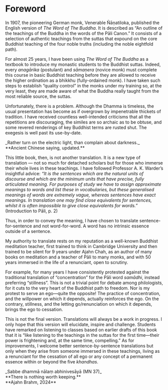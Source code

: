 # Foreword

In 1907, the pioneering German monk, Venerable Ñāṇatiloka, published the English version of _The Word of The Buddha_. It is described as “An outline of the teachings of the Buddha in the words of the Pāli Canon.” It consists of a selection of authentic teachings from the suttas that expound on the core Buddhist teaching of the four noble truths (including the noble eightfold path).

For almost 25 years, I have been using _The Word of The Buddha_ as a textbook to introduce my monastic students to the Buddhist suttas. Indeed, every _anagārika_ (postulant) and _sāmaṇera_ (novice monk) must complete this course in basic Buddhist teaching before they are allowed to receive the higher ordination as a bhikkhu (fully-ordained monk). I have taken such steps to establish “quality control” in the monks under my training so, at the very least, they are made aware of what the Buddha really taught from the most reliable source, the suttas.

Unfortunately, there is a problem. Although the Dhamma is timeless, the usual presentation has become as if overgrown by impenetrable thickets of tradition. I have received countless well-intended criticisms that all the repetitions are discouraging, the similes are so archaic as to be obtuse, and some revered renderings of key Buddhist terms are rusted shut. The exegesis is well past its use-by-date.

<div class="text-center">
_Rather turn on the electric light, than complain about darkness._<br />
**Ancient Chinese saying, updated.**
</div>

This little book, then, is not another translation. It is a new type of translation — not so much for detached scholars but for those who immerse their whole lives in these teachings. I have followed Professor A. K. Warder’s insightful advice: _“It is the sentences which are the natural units of discourse and which are the minimum units that have precise, fully articulated meaning. For purposes of study we have to assign approximate meanings to words and list these in vocabularies, but these generalised meanings of words are extremely vague, whereas sentences have exact meanings. In translation one may find close equivalents for sentences, whilst it is often impossible to give close equivalents for words.”_ (<span class="font-small-caps">Introduction to Pāli, p. 2</span>)

Thus, in order to convey the meaning, I have chosen to translate sentence-for-sentence and not word-for-word. A word has no intrinsic essence outside of a sentence.

My authority to translate rests on my reputation as a well-known Buddhist meditation teacher, first trained to think in Cambridge University and then trained to be silent for 9 years under Ajahn Chah, as an author of many books on meditation and a teacher of Pāli to many monks, and with 50 years immersed in the life of a renunciant, open to scrutiny.

For example, for many years I have consistently protested against the traditional translation of “concentration” for the Pāli word _samādhi_, instead preferring “stillness”. This is not a trivial point for debate among philologists, for it cuts to the very heart of the Buddhist path to freedom. Nor is my protest to serve an ego—quite the opposite! The practice of concentration, and the willpower on which it depends, actually reinforces the ego. On the contrary, stillness, and the letting go/renunciation on which it depends, brings the ego to cessation.

This is not the final version. Translations will always be a work in progress. I only hope that this version will elucidate, inspire and challenge. Students have remarked on listening to classes based on earlier drafts of this book that it is “like listening to the teachings in the suttas for the first time—their power is frightening and, at the same time, compelling.” As for improvements, I welcome better sentence-by-sentence translations but only when they arise from someone immersed in these teachings, living as a renunciant for the cessation of all ego or any concept of a permanent essence within or beyond the five _khandhas_.

<div class="text-center">
_Sabbe dhammā nālaṃ abhinivesāyā (MN 37)_<br />
**There is nothing worth keeping.**
</div>

<div class="text-right">
**Ajahn Brahm, 2024**
</div>
